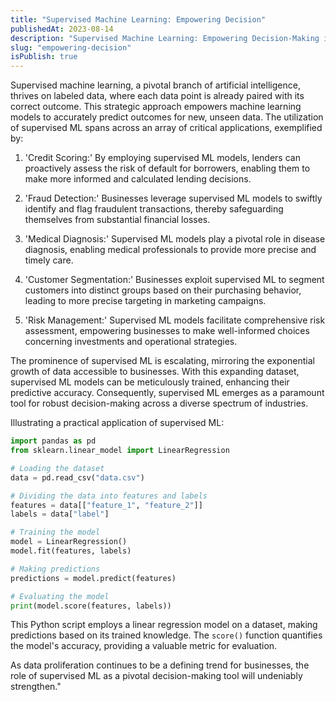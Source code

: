 ```yaml
---
title: "Supervised Machine Learning: Empowering Decision"
publishedAt: 2023-08-14
description: "Supervised Machine Learning: Empowering Decision-Making in the Digital Age"
slug: "empowering-decision"
isPublish: true
---
```


Supervised machine learning, a pivotal branch of artificial intelligence, thrives on labeled data, where each data point is already paired with its correct outcome. This strategic approach empowers machine learning models to accurately predict outcomes for new, unseen data. The utilization of supervised ML spans across an array of critical applications, exemplified by:

1. 'Credit Scoring:' By employing supervised ML models, lenders can proactively assess the risk of default for borrowers, enabling them to make more informed and calculated lending decisions.

2. 'Fraud Detection:' Businesses leverage supervised ML models to swiftly identify and flag fraudulent transactions, thereby safeguarding themselves from substantial financial losses.

3. 'Medical Diagnosis:' Supervised ML models play a pivotal role in disease diagnosis, enabling medical professionals to provide more precise and timely care.

4. 'Customer Segmentation:' Businesses exploit supervised ML to segment customers into distinct groups based on their purchasing behavior, leading to more precise targeting in marketing campaigns.

5. 'Risk Management:' Supervised ML models facilitate comprehensive risk assessment, empowering businesses to make well-informed choices concerning investments and operational strategies.

The prominence of supervised ML is escalating, mirroring the exponential growth of data accessible to businesses. With this expanding dataset, supervised ML models can be meticulously trained, enhancing their predictive accuracy. Consequently, supervised ML emerges as a paramount tool for robust decision-making across a diverse spectrum of industries.

Illustrating a practical application of supervised ML:

```python
import pandas as pd
from sklearn.linear_model import LinearRegression

# Loading the dataset
data = pd.read_csv("data.csv")

# Dividing the data into features and labels
features = data[["feature_1", "feature_2"]]
labels = data["label"]

# Training the model
model = LinearRegression()
model.fit(features, labels)

# Making predictions
predictions = model.predict(features)

# Evaluating the model
print(model.score(features, labels))
```

This Python script employs a linear regression model on a dataset, making predictions based on its trained knowledge. The `score()` function quantifies the model's accuracy, providing a valuable metric for evaluation.

As data proliferation continues to be a defining trend for businesses, the role of supervised ML as a pivotal decision-making tool will undeniably strengthen."

